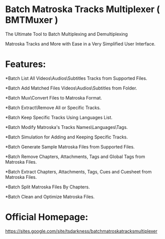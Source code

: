 # Batch Matroska Tracks Multiplexer ( BMTMuxer )

The Ultimate Tool to Batch Multiplexing and Demultiplexing

Matroska Tracks and More with Ease in a Very Simplified User Interface.

# Features:

*Batch List All Videos\Audios\Subtitles Tracks from Supported Files.

*Batch Add Matched Files Videos\Audios\Subtitles from Folder.

*Batch Mux\Convert Files to Matroska Format.

*Batch Extract\Remove All or Specific Tracks.

*Batch Keep Specific Tracks Using Languages List.

*Batch Modify Matroska's Tracks Names\Languages\Tags.

*Batch Simulation for Adding and Keeping Specific Tracks.

*Batch Generate Sample Matroska Files from Supported Files.

*Batch Remove Chapters, Attachments, Tags and Global Tags from Matroska Files.

*Batch Extract Chapters, Attachments, Tags, Cues and Cuesheet from Matroska Files.

*Batch Split Matroska Files By Chapters.

*Batch Clean and Optimize Matroska Files.



# Official Homepage:

https://sites.google.com/site/tsdarkness/batchmatroskatracksmultiplexer

